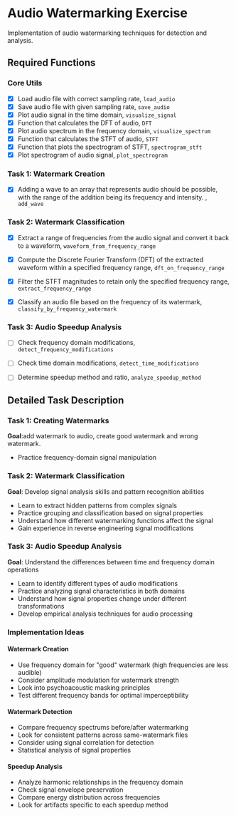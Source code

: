 # Audio Watermarking Exercise

Implementation of audio watermarking techniques for detection and analysis.

## Required Functions

### Core Utils
* [x] Load audio file with correct sampling rate, `load_audio`
* [x] Save audio file with given sampling rate, `save_audio`
* [x] Plot audio signal in the time domain, `visualize_signal`
* [x] Function that calculates the DFT of audio, `DFT`
* [x] Plot audio spectrum in the frequency domain, `visualize_spectrum`
* [x] Function that calculates the STFT of audio, `STFT`
* [x] Function that plots the spectrogram of STFT, `spectrogram_stft`
* [x] Plot spectrogram of audio signal, `plot_spectrogram`

### Task 1: Watermark Creation
* [x] Adding a wave to an array that represents audio should be possible, with the range of the addition being its frequency and intensity. , `add_wave`


### Task 2: Watermark Classification
* [x] Extract a range of frequencies from the audio signal and convert it back to a waveform, `waveform_from_frequency_range`
* [x] Compute the Discrete Fourier Transform (DFT) of the extracted waveform within a specified frequency range, `dft_on_frequency_range`
* [x] Filter the STFT magnitudes to retain only the specified frequency range, `extract_frequency_range`
* [x] Classify an audio file based on the frequency of its watermark, `classify_by_frequency_watermark`


### Task 3: Audio Speedup Analysis
* [ ] Check frequency domain modifications, `detect_frequency_modifications`
* [ ] Check time domain modifications, `detect_time_modifications`
* [ ] Determine speedup method and ratio, `analyze_speedup_method`


## Detailed Task Description

### Task 1: Creating Watermarks
**Goal**:add watermark to audio, create good watermark and wrong watermark.
- Practice frequency-domain signal manipulation

### Task 2: Watermark Classification
**Goal**: Develop signal analysis skills and pattern recognition abilities
- Learn to extract hidden patterns from complex signals
- Practice grouping and classification based on signal properties
- Understand how different watermarking functions affect the signal
- Gain experience in reverse engineering signal modifications

### Task 3: Audio Speedup Analysis
**Goal**: Understand the differences between time and frequency domain operations
- Learn to identify different types of audio modifications
- Practice analyzing signal characteristics in both domains
- Understand how signal properties change under different transformations
- Develop empirical analysis techniques for audio processing

### Implementation Ideas

#### Watermark Creation
- Use frequency domain for "good" watermark (high frequencies are less audible)
- Consider amplitude modulation for watermark strength
- Look into psychoacoustic masking principles
- Test different frequency bands for optimal imperceptibility

#### Watermark Detection
- Compare frequency spectrums before/after watermarking
- Look for consistent patterns across same-watermark files
- Consider using signal correlation for detection
- Statistical analysis of signal properties

#### Speedup Analysis
- Analyze harmonic relationships in the frequency domain
- Check signal envelope preservation
- Compare energy distribution across frequencies
- Look for artifacts specific to each speedup method
